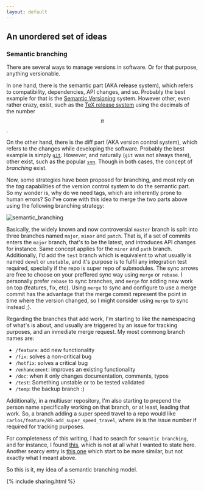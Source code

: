 ```yaml
---
layout: default
---
```


<script type="text/javascript" async
  src="https://cdnjs.cloudflare.com/ajax/libs/mathjax/2.7.7/MathJax.js?config=TeX-MML-AM_CHTML">
</script>

## An unordered set of ideas

### Semantic branching

There are several ways to manage versions in software. Or for that purpose, anything versionable.

In one hand, there is the semantic part (AKA release system), which refers to compatibility, dependencies, API changes, and so. Probably the best example for that is the [Semantic Versioning](https://semver.org/) system. However other, even rather crazy, exist, such as the [TeX release system](http://www.texfaq.org/FAQ-TeXfuture) using the decimals of the number $$\pi$$.

On the other hand, there is the diff part (AKA version control system), which refers to the changes while developing the software. Probably the best example is simply [`git`](https://git-scm.com/). However, and naturally (`git` was not always there), other exist, such as the popular [`svn`](https://subversion.apache.org/). Though in both cases, the concept of _branching_ exist.

Now, some strategies have been proposed for branching, and most rely on the _tag_ capabilities of the version control system to do the semantic part. So my wonder is, why do we need tags, which are inherently prone to human errors? So I've come with this idea to merge the two parts above using the following branching strategy:

![semantic_branching](https://docs.google.com/drawings/d/e/2PACX-1vSfQsK6vIYNlZCu3XWa2fipg9REb_Wtwlo6uNBvCyzH_1vho9ZgxpxL2KcQYKJ5OOCLCinvBrdPorBu/pub?w=1440&h=1080)

Basically, the widely known and now controversial `master` branch is split into three branches named `major`, `minor` and `patch`. That is, if a set of commits enters the `major` branch, that's to be the latest, and introduces API changes for instance. Same concept applies for the `minor` and `path` branch. Additionally, I'd add the `test` branch which is equivalent to what usually is named `devel` or `unstable`, and it's purpose is to fulfil any integration test required, specially if the repo is super repo of submodules. The sync arrows are free to choose on your preffered sync way using `merge` or `rebase`. I personally prefer `rebase` to sync branches, and `merge` for adding new work on top (features, fix, etc). Using `merge` to sync and configure to use a merge commit has the advantage that the merge commit represent the point in time where the version changed, so I might consider using `merge` to sync instead ;).

Regarding the branches that add work, I'm starting to like the namespacing of what's is about, and usually are triggered by an issue for tracking purposes, and an inmediate merge request. My most commong branch names are:

* `/feature`: add new functionality
* `/fix`: solves a non-critical bug
* `/hotfix`: solves a critical bug
* `/enhancement`: improves an existing functionality
* `/doc`: when it only changes documentation, comments, typos
* `/test`: Something unstable or to be tested validated
* `/temp`: the backup branch :)

Additionally, in a multiuser repository, I'm also starting to prepend the person name specifically working on that branch, or at least, leading that work. So, a branch adding a super speed travel to a repo would like `carlos/feature/89-add_super_speed_travel`, where `89` is the issue number if required for tracking purposes.

For completeness of this writing, I had to search for `semantic branching`, and for instance, I found [this](https://dev-cafe.github.io/branching-model/), which is not at all what I wanted to state here. Another searcy entry is [this one](https://medium.com/dipien/git-branching-for-google-play-apps-230b46edccc6) which start to be more similar, but not exactly what I meant above.

So this is it, my idea of a semantic branching model.


{% include sharing.html %}
